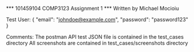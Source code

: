 *** 101459104 COMP3123 Assignment 1 ***
Written by Michael Mocioiu

Test User:
{
"email": "johndoe@example.com",
"password": "password123"
}

Comments:
The postman API test JSON file is contained in the test_cases directory
All screenshots are contained in test_cases/screenshots directory